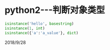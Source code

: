 # python2---判断对象类型

```python
isinstance('hello', basestring)
isinstance(1, int)
isinstance({'a':'a_value'}, dict)
```

2018/9/28  
